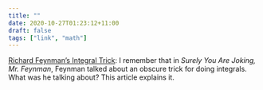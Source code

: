 ```yaml
---
title: ""
date: 2020-10-27T01:23:12+11:00
draft: false
tags: ["link", "math"]
---
```

[Richard Feynman’s Integral Trick](https://medium.com/cantors-paradise/richard-feynmans-integral-trick-e7afae85e25c): I remember that in _Surely You Are Joking, Mr. Feynman_, Feynman talked about an obscure trick for doing integrals. What was he talking about? This article explains it.
